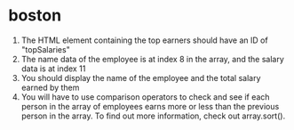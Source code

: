 # boston

1.	The HTML element containing the top earners should have an ID of "topSalaries"
2.	The name data of the employee is at index 8 in the array, and the salary data is at index 11
3.	You should display the name of the employee and the total salary earned by them
4.	You will have to use comparison operators to check and see if each person in the array of employees earns more or less than the previous person in the array. To find out more information, check out array.sort().
